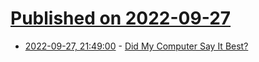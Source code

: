 # [Published on 2022-09-27](index.md)

* [2022-09-27, 21:49:00](https://soylentnews.org/article.pl?sid=22/09/27/0813255&from=rss) - [Did My Computer Say It Best?](https://soylentnews.org/article.pl?sid=22/09/27/0813255&from=rss)
